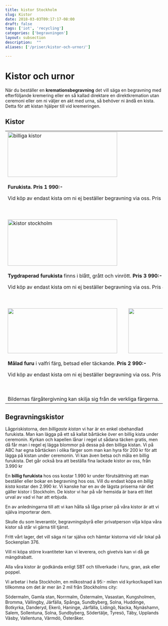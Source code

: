 ```yaml
---
title: kistor Stockholm
slug: Kistor
date: 2018-03-03T09:17:17-08:00
draft: false
tags: ['iot', 'recycling']
categories: ['begravningen']
layout: subsection
description:  ""
aliases: ['/priser/kistor-och-urnor/']

---
```


# Kistor och urnor
När du beställer en **kremationsbegravning** det vill säga en begravning med efterföljande kremering eller en så kallad direktare en direktkremation utan ceremoni eller om ni väljer en akt med urna, så behöver ni ändå en kista. Detta för att kistan hjälper till vid kremeringen.



## Kistor

<table class="table">
<tbody>
<tr>
<td><img style="float: left;" src="images/bilder/billigakistor.png" alt="billiga kistor" width="350" height="144" border="0" /></td>

<td> </td>
</tr>
<tr>
<td colspan="3">
<p><strong>Furukista. Pris 1 990:-</strong></p>
<p>Vid köp av endast kista om ni ej beställer begravning via oss. Pris 2 990:-</p>
<p><strong> </strong></p>
</td>
</tr>
<tr>
<td><img style="float: left;" src="images/bilder/kistorstockholm.png" alt="kistor stockholm" width="350" height="148" border="0" /></td>
<td> </td>
<td> </td>
</tr>
<tr>
<td colspan="3">
<p><strong>Tygdraperad furukista</strong> finns i blått, grått och vinrött. <strong>Pris 3 990:-</strong></p>
<p>Vid köp av endast kista om ni ej beställer begravning via oss. Pris 4 990:-</p>
<p> </p>
</td>
</tr>
<tr>
<td><img style="float: left;" src="images/bilder/rootsi_krematsioonikirst_malad.png" alt="" width="350" height="144" border="0" /></td>
<td> </td>
<td><img style="float: left;" src="images/bilder/rootsi_krematsioonikirst_bla.png" alt="" width="350" height="144" border="0" /></td>
</tr>
<tr>
<td colspan="3">
<p><strong>Målad furu</strong> i valfri färg, betsad eller täckande. <strong>Pris 2 990:-</strong></p>
<p>Vid köp av endast kista om ni ej beställer begravning via oss. Pris 3 990:-</p>
<p> </p>
</td>
</tr>

<tr>
<td colspan="3">Bildernas färgåtergivning kan skilja sig från de verkliga färgerna. </td>
</tr>
</tbody>
</table>

## Begravningskistor

Lågpriskistorna, den *billigaste kistan* vi har är en enkel obehandlad furukista. Man kan lägga på ett så kallat bårtäcke över en billig kista under ceremonin. Kyrkan och kapellen lånar i regel ut sådana täcken gratis, men då får man i regel ej lägga blommor på dessa på den billiga kistan. Vi på ABC har egna bårtäcken i olika färger som man kan hyra för 200 kr för att lägga på kistan under ceremonin. Vi kan även betsa och måla en billig furukista. Det går också bra att beställa fina lackade kistor av oss, från 3.990 kr

En **billig furukista** hos oss kostar 1.990 kr under förutsättning att man beställer eller bokar en begravning hos oss. Vill du endast köpa en *billig kista* kostar den 2.990 kr. Vi kanske har en av de lägsta priserna när det gäller kistor i Stockholm. De kistor vi har på vår hemsida är bara ett litet urval av vad vi har att erbjuda.

En av anledningarna till att vi kan hålla så låga priser på våra kistor är att vi själva importerar dem.

Skulle du som leverantör, begravningsbyrå eller privatperson vilja köpa våra kistor så står vi gärna till tjänst.

Fritt vårt lager, det vill säga ni tar själva och hämtar kistorna vid vår lokal på Sockenplan 376.

Vill ni köpa större kvantiteter kan vi leverera, och givetvis kan vi då ge mängdrabatt.

Alla våra kistor är godkända enligt SBT och tillverkade i furu, gran, ask eller poppel.



Vi arbetar i hela Stockholm, en milkostnad á 95:- milen vid kyrkor/kapell kan tillkomma om det är mer än 2 mil från Stockholms city:

Södermalm, Gamla stan, Norrmalm, Östermalm, Vasastan, Kungsholmen, Bromma, Vällingby, Järfälla, Spånga, Sundbyberg, Solna, Huddinge, Botkyrka, Danderyd, Ekerö, Haninge, Järfälla, Lidingö, Nacka, Nynäshamn, Salem, Sollentuna, Solna, Sundbyberg, Södertälje, Tyresö, Täby, Upplands Väsby, Vallentuna, Värmdö, Österåker.
